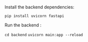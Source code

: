 Install the backend dependencies: 

`pip install uvicorn fastapi`

Run the backend :

`cd backend`
`uvicorn main:app --reload`
